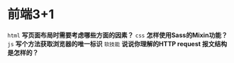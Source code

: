 # 前端3+1
`html` **写页面布局时需要考虑哪些方面的因素？**
`css` **怎样使用Sass的Mixin功能？**
`js` **写个方法获取浏览器的唯一标识**
`软技能` **说说你理解的HTTP request 报文结构是怎样的？**